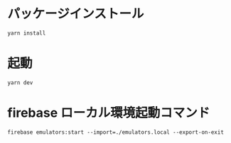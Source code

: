 # パッケージインストール

```
yarn install
```

# 起動

```
yarn dev
```

# firebase ローカル環境起動コマンド

```
firebase emulators:start --import=./emulators.local --export-on-exit
```
